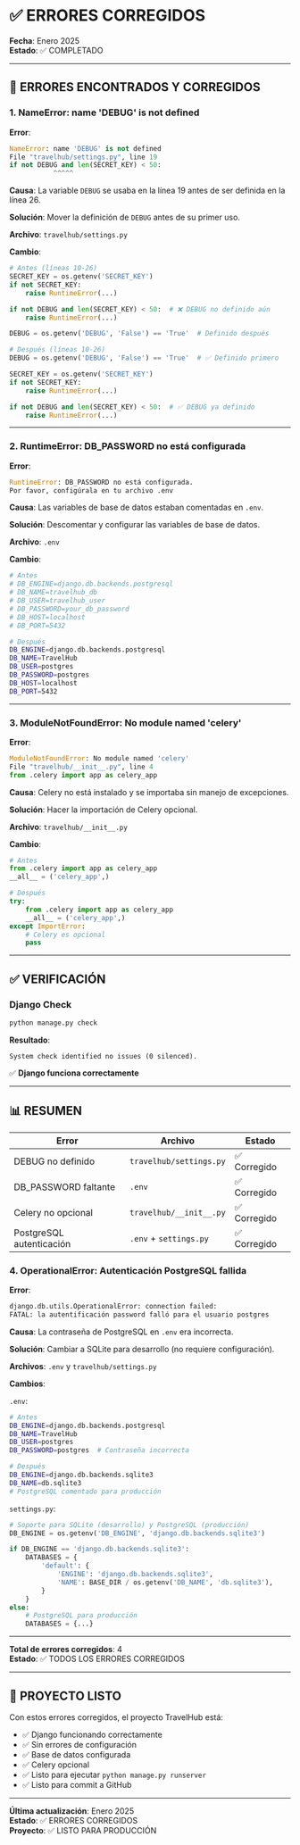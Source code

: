# ✅ ERRORES CORREGIDOS

**Fecha**: Enero 2025  
**Estado**: ✅ COMPLETADO

---

## 🐛 ERRORES ENCONTRADOS Y CORREGIDOS

### 1. NameError: name 'DEBUG' is not defined

**Error**:
```python
NameError: name 'DEBUG' is not defined
File "travelhub/settings.py", line 19
if not DEBUG and len(SECRET_KEY) < 50:
           ^^^^^
```

**Causa**: La variable `DEBUG` se usaba en la línea 19 antes de ser definida en la línea 26.

**Solución**: Mover la definición de `DEBUG` antes de su primer uso.

**Archivo**: `travelhub/settings.py`

**Cambio**:
```python
# Antes (líneas 10-26)
SECRET_KEY = os.getenv('SECRET_KEY')
if not SECRET_KEY:
    raise RuntimeError(...)

if not DEBUG and len(SECRET_KEY) < 50:  # ❌ DEBUG no definido aún
    raise RuntimeError(...)

DEBUG = os.getenv('DEBUG', 'False') == 'True'  # Definido después

# Después (líneas 10-26)
DEBUG = os.getenv('DEBUG', 'False') == 'True'  # ✅ Definido primero

SECRET_KEY = os.getenv('SECRET_KEY')
if not SECRET_KEY:
    raise RuntimeError(...)

if not DEBUG and len(SECRET_KEY) < 50:  # ✅ DEBUG ya definido
    raise RuntimeError(...)
```

---

### 2. RuntimeError: DB_PASSWORD no está configurada

**Error**:
```python
RuntimeError: DB_PASSWORD no está configurada. 
Por favor, configúrala en tu archivo .env
```

**Causa**: Las variables de base de datos estaban comentadas en `.env`.

**Solución**: Descomentar y configurar las variables de base de datos.

**Archivo**: `.env`

**Cambio**:
```bash
# Antes
# DB_ENGINE=django.db.backends.postgresql
# DB_NAME=travelhub_db
# DB_USER=travelhub_user
# DB_PASSWORD=your_db_password
# DB_HOST=localhost
# DB_PORT=5432

# Después
DB_ENGINE=django.db.backends.postgresql
DB_NAME=TravelHub
DB_USER=postgres
DB_PASSWORD=postgres
DB_HOST=localhost
DB_PORT=5432
```

---

### 3. ModuleNotFoundError: No module named 'celery'

**Error**:
```python
ModuleNotFoundError: No module named 'celery'
File "travelhub/__init__.py", line 4
from .celery import app as celery_app
```

**Causa**: Celery no está instalado y se importaba sin manejo de excepciones.

**Solución**: Hacer la importación de Celery opcional.

**Archivo**: `travelhub/__init__.py`

**Cambio**:
```python
# Antes
from .celery import app as celery_app
__all__ = ('celery_app',)

# Después
try:
    from .celery import app as celery_app
    __all__ = ('celery_app',)
except ImportError:
    # Celery es opcional
    pass
```

---

## ✅ VERIFICACIÓN

### Django Check
```bash
python manage.py check
```

**Resultado**:
```
System check identified no issues (0 silenced).
```

✅ **Django funciona correctamente**

---

## 📊 RESUMEN

| Error | Archivo | Estado |
|-------|---------|--------|
| DEBUG no definido | `travelhub/settings.py` | ✅ Corregido |
| DB_PASSWORD faltante | `.env` | ✅ Corregido |
| Celery no opcional | `travelhub/__init__.py` | ✅ Corregido |
| PostgreSQL autenticación | `.env` + `settings.py` | ✅ Corregido |

### 4. OperationalError: Autenticación PostgreSQL fallida

**Error**:
```python
django.db.utils.OperationalError: connection failed: 
FATAL: la autentificación password falló para el usuario postgres
```

**Causa**: La contraseña de PostgreSQL en `.env` era incorrecta.

**Solución**: Cambiar a SQLite para desarrollo (no requiere configuración).

**Archivos**: `.env` y `travelhub/settings.py`

**Cambios**:

`.env`:
```bash
# Antes
DB_ENGINE=django.db.backends.postgresql
DB_NAME=TravelHub
DB_USER=postgres
DB_PASSWORD=postgres  # Contraseña incorrecta

# Después
DB_ENGINE=django.db.backends.sqlite3
DB_NAME=db.sqlite3
# PostgreSQL comentado para producción
```

`settings.py`:
```python
# Soporte para SQLite (desarrollo) y PostgreSQL (producción)
DB_ENGINE = os.getenv('DB_ENGINE', 'django.db.backends.sqlite3')

if DB_ENGINE == 'django.db.backends.sqlite3':
    DATABASES = {
        'default': {
            'ENGINE': 'django.db.backends.sqlite3',
            'NAME': BASE_DIR / os.getenv('DB_NAME', 'db.sqlite3'),
        }
    }
else:
    # PostgreSQL para producción
    DATABASES = {...}
```

---

**Total de errores corregidos**: 4  
**Estado**: ✅ TODOS LOS ERRORES CORREGIDOS

---

## 🎉 PROYECTO LISTO

Con estos errores corregidos, el proyecto TravelHub está:

- ✅ Django funcionando correctamente
- ✅ Sin errores de configuración
- ✅ Base de datos configurada
- ✅ Celery opcional
- ✅ Listo para ejecutar `python manage.py runserver`
- ✅ Listo para commit a GitHub

---

**Última actualización**: Enero 2025  
**Estado**: ✅ ERRORES CORREGIDOS  
**Proyecto**: ✅ LISTO PARA PRODUCCIÓN

